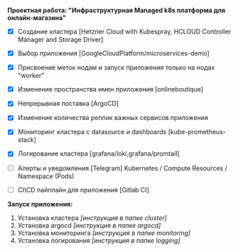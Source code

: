  **Проектная работа: "Инфраструктурная Managed k8s платформа для онлайн-магазина"**

 - [x] Создание кластера [Hetzner Cloud with Kubespray, HCLOUD Controller Manager and Storage Driver]
 - [x] Выбор приложения [GoogleCloudPlatform/microservices-demo]
 - [x] Присвоение меток нодам и запуск приложения только на нодах "worker"
 - [x] Изменение пространства имен приложения [onlineboutique]
 - [x] Непрерывная поставка [ArgoCD]
 - [x] Изменение количества реплик важных сервисов приложения
 - [x] Мониторинг кластера с datasource и dashboards [kube-prometheus-stack]
 - [x] Логирование кластера [grafana/loki,grafana/promtail]
 - [ ] Алерты и уведомления [Telegram]
 Kubernetes / Compute Resources / Namespace (Pods)
 - [ ] CI\CD пайплайн для приложения [Gitlab CI]


**Запуск приложения:**
1. Установка кластера *[инструкция в папке cluster]*
2. Установка argocd *[инструкция в папке argocd]*
3. Установка мониторинга *[инструкция в папке monitoring]*
4. Установка логирования *[инструкция в папке logging]*